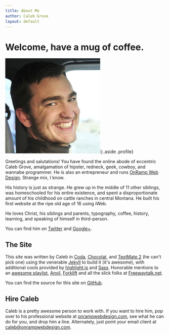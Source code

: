 ```yaml
---
title: About Me
author: Caleb Grove
layout: default
---
```

# Welcome, have a mug of coffee.
<div id="about">
<div class="content" markdown="1">

![Picture of a strikingly handsome Caleb Grove](/images/calebgrove.jpg){:.aside .profile}

Greetings and salutations! You have found the online abode of eccentric Caleb Grove, amalgamation of hipster, redneck, geek, cowboy, and wannabe programmer. He is also an entrepreneur and runs [OnRamp Web Design](http://onrampwebdesign.com). Strange mix, I know.
	
His history is just as strange. He grew up in the middle of 11 other siblings, was homeschooled for his entire existence, and spent a disproportionate amount of his childhood on cattle ranches in central Montana. He built his first website at the ripe old age of 16 using iWeb.
	
He loves Christ, his siblings and parents, typography, coffee, history, learning, and speaking of himself in third-person.

You can find him on [Twitter](https://twitter.com/SirCalebGrove) and <a href="https://plus.google.com/104352152447941147453/about" rel="author">Google+</a>.

## The Site
This site was written by Caleb in [Coda](http://www.panic.com/coda/), [Chocolat](https://chocolatapp.com), and [TextMate 2](http://macromates.com) (he can't pick one) using the venerable [Jekyll](http://jekyllrb.com) to build it (it's awesome), with additional cools provided by [highlight.js](http://highlightjs.org) and [Sass](http://sass-lang.com). Honorable mentions to an [awesome playlist](http://open.spotify.com/user/123118516/playlist/1rlz2piAH9GpkTVeCfSafo), [Anvil](http://anvilformac.com), [Forklift](http://binarynights.com/forklift/) and all the slick folks at [Freewaytalk.net](http://freewaytalk.net).

You can find the source for this site on [GitHub](https://github.com/CalebGrove/CalebGrove).

## Hire Caleb
Caleb is a pretty awesome person to work with. If you want to hire him, pop over to his professional website at [onrampwebdesign.com](http://onrampwebdesign.com), see what he can do for you, and drop him a line. Alternately, just point your email client at <caleb@onrampwebdesign.com>.
	
</div>
</div>
